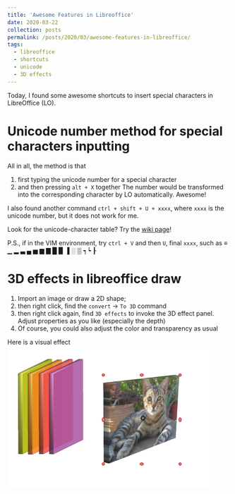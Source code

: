 ```yaml
---
title: 'Awesome Features in Libreoffice'
date: 2020-03-22
collection: posts
permalink: /posts/2020/03/awesome-features-in-libreoffice/
tags:
  - libreoffice
  - shortcuts
  - unicode
  - 3D effects
---
```

<!-- Description for link -->
Today, I found some awesome shortcuts to insert
special characters in LibreOffice (LO).

Unicode number method for special characters inputting
======
All in all, the method is that
1. first typing the unicode number for a special character
1. and then pressing `alt + X` together
The number would be transformed into the corresponding
character by LO automatically. Awesome!

I also found another command `ctrl + shift + U + xxxx`, where
`xxxx` is the unicode number, but it does not work for me.

Look for the unicode-character table? Try the
[wiki page](https://en.wikipedia.org/wiki/List_of_Unicode_characters)!

P.S., if in the VIM environment, try `ctrl + V` and then `U`, final `xxxx`,
such as ≡ ▁ ▂ ▃ ▄ ▅ ▆ ▇ █ ▉ ▐ ░ ▒ ┑┕ ┠


3D effects in libreoffice draw
======
1. Import an image or draw a 2D shape;
2. then right click, find the `convert` -> `To 3D` command
3. then right click again, find `3D effects` to invoke the 3D effect panel.
Adjust properties as you like (especially the depth)
4. Of course, you could also adjust the color and transparency as usual

Here is a visual effect ![draq_3d_demo](images/libreofficedraw_3Deffect_demo.png)
